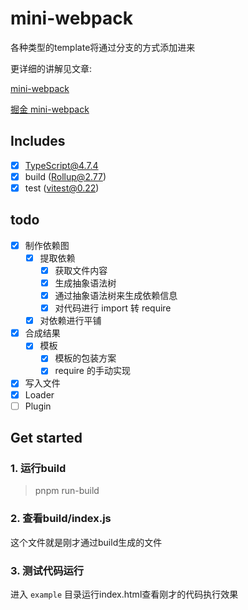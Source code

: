 # mini-webpack

各种类型的template将通过分支的方式添加进来

更详细的讲解见文章:

[mini-webpack](https://github.com/mekefly/blog/issues/1)

[掘金 mini-webpack](https://juejin.cn/post/7134613122022637599)

## Includes

- [x] TypeScript@4.7.4
- [x] build (Rollup@2.77)
- [x] test (vitest@0.22)

## todo

- [x] 制作依赖图
  - [x] 提取依赖
    - [x] 获取文件内容
    - [x] 生成抽象语法树
    - [x] 通过抽象语法树来生成依赖信息
    - [x] 对代码进行 import 转 require
  - [x] 对依赖进行平铺
- [x] 合成结果
  - [x] 模板
    - [x] 模板的包装方案
    - [x] require 的手动实现
- [x] 写入文件
- [x] Loader
- [ ] Plugin

## Get started

### 1. 运行build

> pnpm run-build

### 2. 查看build/index.js

这个文件就是刚才通过build生成的文件

### 3. 测试代码运行

进入 `example` 目录运行index.html查看刚才的代码执行效果
